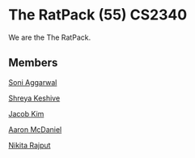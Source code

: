 # The RatPack (55) CS2340  
We are the The RatPack.

Members
------
[Soni Aggarwal](https://github.gatech.edu/saggarwal49)

[Shreya Keshive](https://github.gatech.edu/skeshive3)

[Jacob Kim](https://github.gatech.edu/jkim3213)

[Aaron McDaniel](https://github.gatech.edu/amcdaniel39)

[Nikita Rajput](https://github.gatech.edu/nrajput7)
